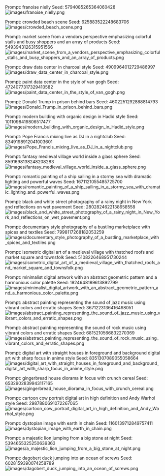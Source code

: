 Prompt:	franoise nielly
Seed:	5794085265364060428
![images/franoise_nielly.png](images/franoise_nielly.png)

Prompt:	crowded beach scene
Seed:	625883522248683706
![images/crowded_beach_scene.png](images/crowded_beach_scene.png)

Prompt:	market scene from a vendors perspective emphasizing colorful stalls and busy shoppers and an array of products
Seed:	5493943126315951566
![images/market_scene_from_a_vendors_perspective_emphasizing_colorful_stalls_and_busy_shoppers_and_an_array_of_products.png](images/market_scene_from_a_vendors_perspective_emphasizing_colorful_stalls_and_busy_shoppers_and_an_array_of_products.png)

Prompt:	draw data center in charcoal style
Seed:	4909964012729486997
![images/draw_data_center_in_charcoal_style.png](images/draw_data_center_in_charcoal_style.png)

Prompt:	paint data center in the style of van gogh
Seed:	4724077317329410582
![images/paint_data_center_in_the_style_of_van_gogh.png](images/paint_data_center_in_the_style_of_van_gogh.png)

Prompt:	Donald Trump in prison behind bars
Seed:	4602251292888814793
![images/Donald_Trump_in_prison_behind_bars.png](images/Donald_Trump_in_prison_behind_bars.png)

Prompt:	modern building with organic design in Hadid style
Seed:	1011098419806517477
![images/modern_building_with_organic_design_in_Hadid_style.png](images/modern_building_with_organic_design_in_Hadid_style.png)

Prompt:	Pope Francis mixing live as DJ in a nightclub
Seed:	8349198912041003601
![images/Pope_Francis_mixing_live_as_DJ_in_a_nightclub.png](images/Pope_Francis_mixing_live_as_DJ_in_a_nightclub.png)

Prompt:	fantasy medieval village world inside a glass sphere
Seed:	8591698138248208283
![images/fantasy_medieval_village_world_inside_a_glass_sphere.png](images/fantasy_medieval_village_world_inside_a_glass_sphere.png)

Prompt:	romantic painting of a ship sailing in a stormy sea with dramatic lighting and powerful waves
Seed:	1671121055485725700
![images/romantic_painting_of_a_ship_sailing_in_a_stormy_sea_with_dramatic_lighting_and_powerful_waves.png](images/romantic_painting_of_a_ship_sailing_in_a_stormy_sea_with_dramatic_lighting_and_powerful_waves.png)

Prompt:	black and white street photography of a rainy night in New York and reflections on wet pavement
Seed:	2802824622138658558
![images/black_and_white_street_photography_of_a_rainy_night_in_New_York_and_reflections_on_wet_pavement.png](images/black_and_white_street_photography_of_a_rainy_night_in_New_York_and_reflections_on_wet_pavement.png)

Prompt:	documentary style photography of a bustling marketplace with spices and textiles
Seed:	7998117268182053259
![images/documentary_style_photography_of_a_bustling_marketplace_with_spices_and_textiles.png](images/documentary_style_photography_of_a_bustling_marketplace_with_spices_and_textiles.png)

Prompt:	isometric digital art of a medieval village with thatched roofs and market square and townsfolk
Seed:	5108226468951730244
![images/isometric_digital_art_of_a_medieval_village_with_thatched_roofs_and_market_square_and_townsfolk.png](images/isometric_digital_art_of_a_medieval_village_with_thatched_roofs_and_market_square_and_townsfolk.png)

Prompt:	minimalist digital artwork with an abstract geometric pattern and a harmonious color palette
Seed:	1824648189613892799
![images/minimalist_digital_artwork_with_an_abstract_geometric_pattern_and_a_harmonious_color_palette.png](images/minimalist_digital_artwork_with_an_abstract_geometric_pattern_and_a_harmonious_color_palette.png)

Prompt:	abstract painting representing the sound of jazz music using vibrant colors and erratic shapes
Seed:	3671223136416498051
![images/abstract_painting_representing_the_sound_of_jazz_music_using_vibrant_colors_and_erratic_shapes.png](images/abstract_painting_representing_the_sound_of_jazz_music_using_vibrant_colors_and_erratic_shapes.png)

Prompt:	abstract painting representing the sound of rock music using vibrant colors and erratic shapes
Seed:	6815210566832270369
![images/abstract_painting_representing_the_sound_of_rock_music_using_vibrant_colors_and_erratic_shapes.png](images/abstract_painting_representing_the_sound_of_rock_music_using_vibrant_colors_and_erratic_shapes.png)

Prompt:	digital art with straight houses in foreground and background digital art with sharp focus in anime style
Seed:	8351307089055058664
![images/digital_art_with_straight_houses_in_foreground_and_background_digital_art_with_sharp_focus_in_anime_style.png](images/digital_art_with_straight_houses_in_foreground_and_background_digital_art_with_sharp_focus_in_anime_style.png)

Prompt:	gingerbread house diorama in focus with crunch cereal
Seed:	6532902839943117165
![images/gingerbread_house_diorama_in_focus_with_crunch_cereal.png](images/gingerbread_house_diorama_in_focus_with_crunch_cereal.png)

Prompt:	cartoon cow portrait digital art in high definition and Andy Warhol style
Seed:	2987880691072267065
![images/cartoon_cow_portrait_digital_art_in_high_definition_and_Andy_Warhol_style.png](images/cartoon_cow_portrait_digital_art_in_high_definition_and_Andy_Warhol_style.png)

Prompt:	dystopian image with earth in chain
Seed:	1160139712849757411
![images/dystopian_image_with_earth_in_chain.png](images/dystopian_image_with_earth_in_chain.png)

Prompt:	a majestic lion jumping from a big stone at night
Seed:	5394655325250639363
![images/a_majestic_lion_jumping_from_a_big_stone_at_night.png](images/a_majestic_lion_jumping_from_a_big_stone_at_night.png)

Prompt:	dagobert duck jumping into an ocean of screws
Seed:	6028159390074258789
![images/dagobert_duck_jumping_into_an_ocean_of_screws.png](images/dagobert_duck_jumping_into_an_ocean_of_screws.png)

